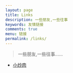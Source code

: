```yaml
---
layout: page
title: Links
description: 一些朋友,一些往事
keywords: 友情链接
comments: true
menu: 链接
permalink: /links/
---
```


> 一些朋友,一些往事...... 

 * [小炒肉](https://jicki.me/)
 

